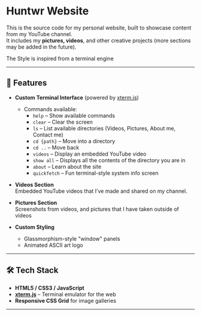 # Huntwr Website

This is the source code for my personal website, built to showcase content from my YouTube channel.  
It includes my **pictures, videos**, and other creative projects (more sections may be added in the future).  

The Style is inspired from a terminal engine

---

## 🚀 Features

- **Custom Terminal Interface** (powered by [xterm.js](https://xtermjs.org/))
  - Commands available:
    - `help` – Show available commands
    - `clear` – Clear the screen
    - `ls` – List available directories (Videos, Pictures, About me, Contact me)
    - `cd {path}` – Move into a directory
    - `cd ..` – Move back
    - `videos` – Display an embedded YouTube video
    - `show all` – Displays all the contents of the directory you are in
    - `about` – Learn about the site
    - `quickfetch` – Fun terminal-style system info screen  

- **Videos Section**  
  Embedded YouTube videos that I’ve made and shared on my channel.  

- **Pictures Section**  
Screenshots from videos, and pictures that I have taken outside of videos

- **Custom Styling**  
  - Glassmorphism-style "window" panels  
  - Animated ASCII art logo  

---

## 🛠️ Tech Stack

- **HTML5 / CSS3 / JavaScript**  
- **[xterm.js](https://xtermjs.org/)** – Terminal emulator for the web  
- **Responsive CSS Grid** for image galleries  

---
